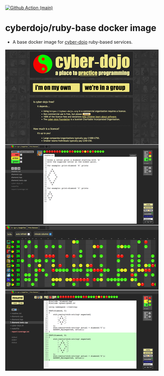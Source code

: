[![Github Action (main)](https://github.com/cyber-dojo/ruby-base/actions/workflows/main.yml/badge.svg)](https://github.com/cyber-dojo/ruby-base/actions)

# cyberdojo/ruby-base docker image

- A base docker image for [cyber-dojo](http://cyber-dojo.org) ruby-based services.

![cyber-dojo.org home page](https://github.com/cyber-dojo/cyber-dojo/blob/master/shared/home_page_snapshot.png)
